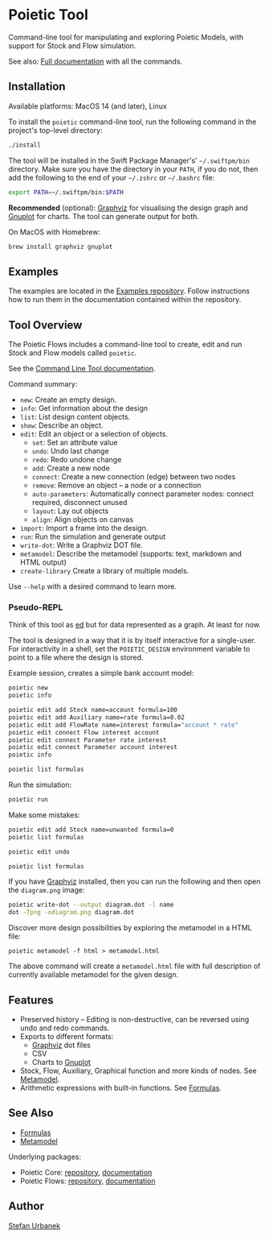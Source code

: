 # Poietic Tool

Command-line tool for manipulating and exploring Poietic Models, with support for
Stock and Flow simulation.

See also: [Full documentation](https://github.com/OpenPoiesis/poietic-tool/blob/main/Docs/Tool.md)
with all the commands.


## Installation

Available platforms: MacOS 14 (and later), Linux

To install the `poietic` command-line tool, run the following command in the
project's top-level directory:

```bash
./install
```

The tool will be installed in the Swift Package Manager's' `~/.swiftpm/bin`
directory. Make sure you have the directory in your `PATH`, if you do not, then
add the following to the end of your `~/.zshrc` or `~/.bashrc` file:

```bash
export PATH=~/.swiftpm/bin:$PATH
```

**Recommended** (optional): [Graphviz](https://graphviz.org) for visualising the design graph and [Gnuplot](http://www.gnuplot.info/docs_6.0/loc3434.html) for charts. The tool can generate output for both.

On MacOS with Homebrew:

```bash
brew install graphviz gnuplot
```

## Examples

The examples are located in the [Examples repository](https://github.com/OpenPoiesis/poietic-examples).
Follow instructions how to run them in the documentation contained within the
repository.


## Tool Overview

The Poietic Flows includes a command-line tool to create, edit and run
Stock and Flow models called `poietic`.

See the [Command Line Tool documentation](Docs/Tool.md).

Command summary:

- `new`: Create an empty design.
- `info`: Get information about the design
- `list`: List design content objects.
- `show`: Describe an object.
- `edit`: Edit an object or a selection of objects.
    - `set`: Set an attribute value
    - `undo`: Undo last change
    - `redo`: Redo undone change
    - `add`: Create a new node
    - `connect`: Create a new connection (edge) between two nodes
    - `remove`: Remove an object – a node or a connection
    - `auto-parameters`: Automatically connect parameter nodes: connect required, disconnect unused
    - `layout`: Lay out objects
    - `align`: Align objects on canvas
- `import`: Import a frame into the design.
- `run`: Run the simulation and generate output
- `write-dot`: Write a Graphviz DOT file.
- `metamodel`: Describe the metamodel (supports: text, markdown and HTML output)
- `create-library` Create a library of multiple models.

Use `--help` with a desired command to learn more.

### Pseudo-REPL

Think of this tool as [ed](https://en.wikipedia.org/wiki/Ed_(text_editor)) but
for data represented as a graph. At least for now.

The tool is designed in a way that it is by itself interactive for a single-user. 
For interactivity in a shell, set the `POIETIC_DESIGN` environment variable to
point to a file where the design is stored.

Example session, creates a simple bank account model:

```bash
poietic new
poietic info

poietic edit add Stock name=account formula=100
poietic edit add Auxiliary name=rate formula=0.02
poietic edit add FlowRate name=interest formula="account * rate"
poietic edit connect Flow interest account
poietic edit connect Parameter rate interest
poietic edit connect Parameter account interest
poietic info

poietic list formulas
```

Run the simulation:

```bash
poietic run
```

Make some mistakes:

```bash
poietic edit add Stock name=unwanted formula=0
poietic list formulas

poietic edit undo

poietic list formulas
```

If you have [Graphviz](https://graphviz.org) installed, then you can run the
following and then open the `diagram.png` image:

```bash
poietic write-dot --output diagram.dot -l name 
dot -Tpng -odiagram.png diagram.dot
```

Discover more design possibilities by exploring the metamodel in a HTML file:

```
poietic metamodel -f html > metamodel.html
```

The above command will create a `metamodel.html` file with full description of
currently available metamodel for the given design.


## Features

- Preserved history – Editing is non-destructive, can be reversed using undo
  and redo commands.
- Exports to different formats:
    - [Graphviz](https://graphviz.org) dot files
    - CSV
    - Charts to [Gnuplot](http://gnuplot.info)
- Stock, Flow, Auxiliary, Graphical function and more kinds of nodes. See
  [Metamodel](https://openpoiesis.github.io/poietic-flows/documentation/poieticflows/metamodel).
- Arithmetic expressions with built-in functions. See
  [Formulas](https://openpoiesis.github.io/poietic-flows/documentation/poieticflows/formulas).


## See Also

- [Formulas](https://openpoiesis.github.io/poietic-flows/documentation/poieticflows/formulas)
- [Metamodel](https://openpoiesis.github.io/poietic-flows/documentation/poieticflows/metamodel)

Underlying packages:

- Poietic Core: [repository](https://github.com/openpoiesis/poietic-core),
  [documentation](https://openpoiesis.github.io/poietic-core/documentation/poieticcore/)
- Poietic Flows: [repository](https://github.com/openpoiesis/poietic-flows),
  [documentation](https://openpoiesis.github.io/poietic-flows/documentation/poieticflows/)


## Author

[Stefan Urbanek](mailto:stefan.urbanek@gmail.com)
